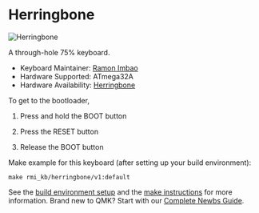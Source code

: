 # Herringbone

![Herringbone](https://i.imgur.com/SQyS0j8l.png)

A through-hole 75% keyboard.

* Keyboard Maintainer: [Ramon Imbao](https://github.com/ramonimbao)
* Hardware Supported: ATmega32A
* Hardware Availability: [Herringbone](https://github.com/ramonimbao/Herringbone)

To get to the bootloader,

1. Press and hold the BOOT button

2. Press the RESET button

3. Release the BOOT button

Make example for this keyboard (after setting up your build environment):

    make rmi_kb/herringbone/v1:default

See the [build environment setup](https://docs.qmk.fm/#/getting_started_build_tools) and the [make instructions](https://docs.qmk.fm/#/getting_started_make_guide) for more information. Brand new to QMK? Start with our [Complete Newbs Guide](https://docs.qmk.fm/#/newbs).
